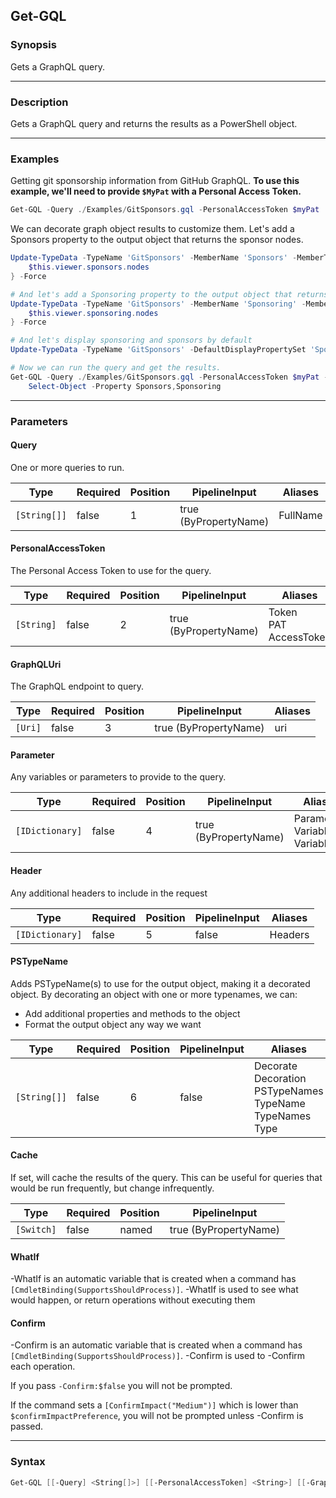Get-GQL
-------

### Synopsis
Gets a GraphQL query.

---

### Description

Gets a GraphQL query and returns the results as a PowerShell object.

---

### Examples
Getting git sponsorship information from GitHub GraphQL.
**To use this example, we'll need to provide `$MyPat` with a Personal Access Token.**        

```PowerShell
Get-GQL -Query ./Examples/GitSponsors.gql -PersonalAccessToken $myPat
```
We can decorate graph object results to customize them.
Let's add a Sponsors property to the output object that returns the sponsor nodes.

```PowerShell
Update-TypeData -TypeName 'GitSponsors' -MemberName 'Sponsors' -MemberType ScriptProperty -Value {
    $this.viewer.sponsors.nodes
} -Force

# And let's add a Sponsoring property to the output object that returns the sponsoring nodes.
Update-TypeData -TypeName 'GitSponsors' -MemberName 'Sponsoring' -MemberType ScriptProperty -Value {
    $this.viewer.sponsoring.nodes
} -Force

# And let's display sponsoring and sponsors by default
Update-TypeData -TypeName 'GitSponsors' -DefaultDisplayPropertySet 'Sponsors','Sponsoring' -Force

# Now we can run the query and get the results.
Get-GQL -Query ./Examples/GitSponsors.gql -PersonalAccessToken $myPat -PSTypeName 'GitSponsors' | 
    Select-Object -Property Sponsors,Sponsoring
```

---

### Parameters
#### **Query**
One or more queries to run.

|Type        |Required|Position|PipelineInput        |Aliases |
|------------|--------|--------|---------------------|--------|
|`[String[]]`|false   |1       |true (ByPropertyName)|FullName|

#### **PersonalAccessToken**
The Personal Access Token to use for the query.

|Type      |Required|Position|PipelineInput        |Aliases                      |
|----------|--------|--------|---------------------|-----------------------------|
|`[String]`|false   |2       |true (ByPropertyName)|Token<br/>PAT<br/>AccessToken|

#### **GraphQLUri**
The GraphQL endpoint to query.

|Type   |Required|Position|PipelineInput        |Aliases|
|-------|--------|--------|---------------------|-------|
|`[Uri]`|false   |3       |true (ByPropertyName)|uri    |

#### **Parameter**
Any variables or parameters to provide to the query.

|Type           |Required|Position|PipelineInput        |Aliases                              |
|---------------|--------|--------|---------------------|-------------------------------------|
|`[IDictionary]`|false   |4       |true (ByPropertyName)|Parameters<br/>Variable<br/>Variables|

#### **Header**
Any additional headers to include in the request

|Type           |Required|Position|PipelineInput|Aliases|
|---------------|--------|--------|-------------|-------|
|`[IDictionary]`|false   |5       |false        |Headers|

#### **PSTypeName**
Adds PSTypeName(s) to use for the output object, making it a decorated object.
By decorating an object with one or more typenames, we can:
* Add additional properties and methods to the object
* Format the output object any way we want

|Type        |Required|Position|PipelineInput|Aliases                                                                    |
|------------|--------|--------|-------------|---------------------------------------------------------------------------|
|`[String[]]`|false   |6       |false        |Decorate<br/>Decoration<br/>PSTypeNames<br/>TypeName<br/>TypeNames<br/>Type|

#### **Cache**
If set, will cache the results of the query.
This can be useful for queries that would be run frequently, but change infrequently.

|Type      |Required|Position|PipelineInput        |
|----------|--------|--------|---------------------|
|`[Switch]`|false   |named   |true (ByPropertyName)|

#### **WhatIf**
-WhatIf is an automatic variable that is created when a command has ```[CmdletBinding(SupportsShouldProcess)]```.
-WhatIf is used to see what would happen, or return operations without executing them
#### **Confirm**
-Confirm is an automatic variable that is created when a command has ```[CmdletBinding(SupportsShouldProcess)]```.
-Confirm is used to -Confirm each operation.

If you pass ```-Confirm:$false``` you will not be prompted.

If the command sets a ```[ConfirmImpact("Medium")]``` which is lower than ```$confirmImpactPreference```, you will not be prompted unless -Confirm is passed.

---

### Syntax
```PowerShell
Get-GQL [[-Query] <String[]>] [[-PersonalAccessToken] <String>] [[-GraphQLUri] <Uri>] [[-Parameter] <IDictionary>] [[-Header] <IDictionary>] [[-PSTypeName] <String[]>] [-Cache] [-WhatIf] [-Confirm] [<CommonParameters>]
```

